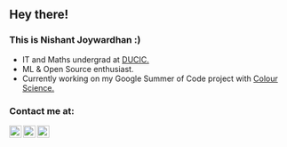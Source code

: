 ## Hey there! 

### This is Nishant Joywardhan :)
- IT and Maths undergrad at [DUCIC.](https://ducic.ac.in/)
- ML & Open Source enthusiast. 
- Currently working on my Google Summer of Code project with [Colour Science.](https://www.colour-science.org/)

### Contact me at:
<a href="https://twitter.com/njwardhan">
  <img align="left" alt="NJW's Twitter" width="22px" src="https://cdn.jsdelivr.net/npm/simple-icons@v3/icons/twitter.svg" />
</a>
<a href="https://www.linkedin.com/in/njwardhan/">
  <img align="left" alt="NJW's Linkdein" width="22px" src="https://cdn.jsdelivr.net/npm/simple-icons@v3/icons/linkedin.svg" />
</a>
<a href="mailto:njwardhan@gmail.com">
  <img align="left" alt="NJW's GMail" width="22px" src="https://cdn.jsdelivr.net/npm/simple-icons@v3/icons/gmail.svg" />
</a>
<br />


